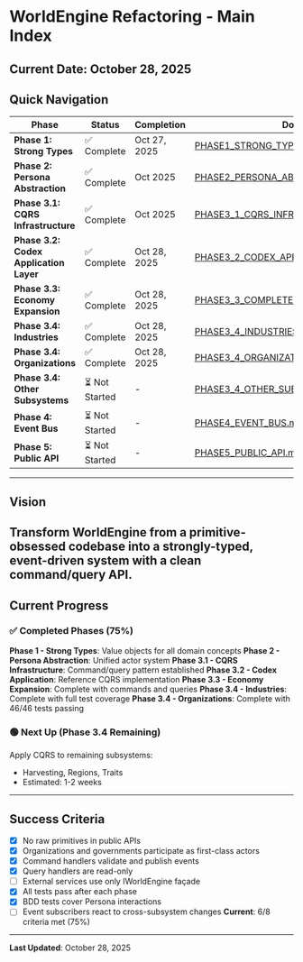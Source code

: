 # WorldEngine Refactoring - Main Index
**Current Date**: October 28, 2025
---
## Quick Navigation
| Phase | Status | Completion | Document |
|-------|--------|------------|----------|
| **Phase 1: Strong Types** | ✅ Complete | Oct 27, 2025 | [PHASE1_STRONG_TYPES.md](PHASE1_STRONG_TYPES.md) |
| **Phase 2: Persona Abstraction** | ✅ Complete | Oct 2025 | [PHASE2_PERSONA_ABSTRACTION.md](PHASE2_PERSONA_ABSTRACTION.md) |
| **Phase 3.1: CQRS Infrastructure** | ✅ Complete | Oct 2025 | [PHASE3_1_CQRS_INFRASTRUCTURE.md](PHASE3_1_CQRS_INFRASTRUCTURE.md) |
| **Phase 3.2: Codex Application Layer** | ✅ Complete | Oct 28, 2025 | [PHASE3_2_CODEX_APPLICATION.md](PHASE3_2_CODEX_APPLICATION.md) |
| **Phase 3.3: Economy Expansion** | ✅ Complete | Oct 28, 2025 | [PHASE3_3_COMPLETE.md](PHASE3_3_COMPLETE.md) |
| **Phase 3.4: Industries** | ✅ Complete | Oct 28, 2025 | [PHASE3_4_INDUSTRIES_COMPLETE.md](PHASE3_4_INDUSTRIES_COMPLETE.md) |
| **Phase 3.4: Organizations** | ✅ Complete | Oct 28, 2025 | [PHASE3_4_ORGANIZATIONS_CQRS_COMPLETE.md](PHASE3_4_ORGANIZATIONS_CQRS_COMPLETE.md) |
| **Phase 3.4: Other Subsystems** | ⏳ Not Started | - | [PHASE3_4_OTHER_SUBSYSTEMS.md](PHASE3_4_OTHER_SUBSYSTEMS.md) |
| **Phase 4: Event Bus** | ⏳ Not Started | - | [PHASE4_EVENT_BUS.md](PHASE4_EVENT_BUS.md) |
| **Phase 5: Public API** | ⏳ Not Started | - | [PHASE5_PUBLIC_API.md](PHASE5_PUBLIC_API.md) |
---
## Vision
Transform WorldEngine from a primitive-obsessed codebase into a strongly-typed, event-driven system with a clean command/query API.
---
## Current Progress
### ✅ Completed Phases (75%)
**Phase 1 - Strong Types**: Value objects for all domain concepts
**Phase 2 - Persona Abstraction**: Unified actor system
**Phase 3.1 - CQRS Infrastructure**: Command/query pattern established
**Phase 3.2 - Codex Application**: Reference CQRS implementation
**Phase 3.3 - Economy Expansion**: Complete with commands and queries
**Phase 3.4 - Industries**: Complete with full test coverage
**Phase 3.4 - Organizations**: Complete with 46/46 tests passing

### 🟢 Next Up (Phase 3.4 Remaining)
Apply CQRS to remaining subsystems:
- Harvesting, Regions, Traits
- Estimated: 1-2 weeks
---
## Success Criteria
- [x] No raw primitives in public APIs
- [x] Organizations and governments participate as first-class actors
- [x] Command handlers validate and publish events
- [x] Query handlers are read-only
- [ ] External services use only IWorldEngine façade
- [x] All tests pass after each phase
- [x] BDD tests cover Persona interactions
- [ ] Event subscribers react to cross-subsystem changes
**Current**: 6/8 criteria met (75%)
---
**Last Updated**: October 28, 2025
